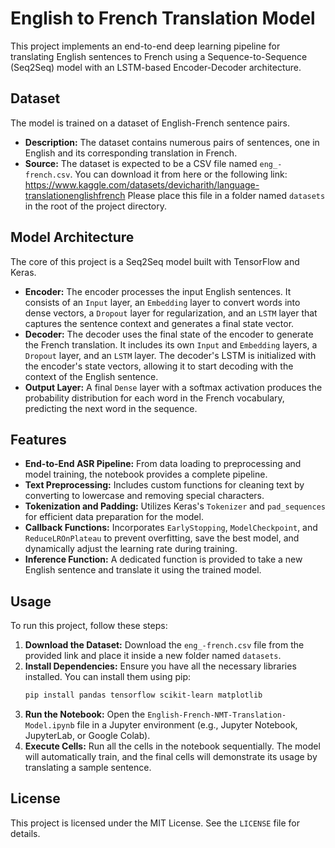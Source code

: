 # English to French Translation Model

This project implements an end-to-end deep learning pipeline for translating English sentences to French using a Sequence-to-Sequence (Seq2Seq) model with an LSTM-based Encoder-Decoder architecture.

## Dataset

The model is trained on a dataset of English-French sentence pairs.
* **Description:** The dataset contains numerous pairs of sentences, one in English and its corresponding translation in French.
* **Source:** The dataset is expected to be a CSV file named `eng_-french.csv`. You can download it from here or the following link: https://www.kaggle.com/datasets/devicharith/language-translationenglishfrench Please place this file in a folder named `datasets` in the root of the project directory.

## Model Architecture

The core of this project is a Seq2Seq model built with TensorFlow and Keras.

* **Encoder:** The encoder processes the input English sentences. It consists of an `Input` layer, an `Embedding` layer to convert words into dense vectors, a `Dropout` layer for regularization, and an `LSTM` layer that captures the sentence context and generates a final state vector.
* **Decoder:** The decoder uses the final state of the encoder to generate the French translation. It includes its own `Input` and `Embedding` layers, a `Dropout` layer, and an `LSTM` layer. The decoder's LSTM is initialized with the encoder's state vectors, allowing it to start decoding with the context of the English sentence.
* **Output Layer:** A final `Dense` layer with a softmax activation produces the probability distribution for each word in the French vocabulary, predicting the next word in the sequence.

## Features

* **End-to-End ASR Pipeline:** From data loading to preprocessing and model training, the notebook provides a complete pipeline.
* **Text Preprocessing:** Includes custom functions for cleaning text by converting to lowercase and removing special characters.
* **Tokenization and Padding:** Utilizes Keras's `Tokenizer` and `pad_sequences` for efficient data preparation for the model.
* **Callback Functions:** Incorporates `EarlyStopping`, `ModelCheckpoint`, and `ReduceLROnPlateau` to prevent overfitting, save the best model, and dynamically adjust the learning rate during training.
* **Inference Function:** A dedicated function is provided to take a new English sentence and translate it using the trained model.

## Usage

To run this project, follow these steps:

1.  **Download the Dataset:** Download the `eng_-french.csv` file from the provided link and place it inside a new folder named `datasets`.
2.  **Install Dependencies:** Ensure you have all the necessary libraries installed. You can install them using pip:
    ```bash
    pip install pandas tensorflow scikit-learn matplotlib
    ```
3.  **Run the Notebook:** Open the `English-French-NMT-Translation-Model.ipynb` file in a Jupyter environment (e.g., Jupyter Notebook, JupyterLab, or Google Colab).
4.  **Execute Cells:** Run all the cells in the notebook sequentially. The model will automatically train, and the final cells will demonstrate its usage by translating a sample sentence.

## License
This project is licensed under the MIT License. See the `LICENSE` file for details.